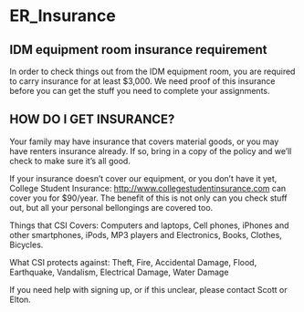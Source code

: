# ER_Insurance

## IDM equipment room insurance requirement

In order to check things out from the IDM equipment room, you are required to carry insurance for at least $3,000. We need proof of this insurance before you can get the stuff you need to complete your assignments.

## HOW DO I GET INSURANCE?
Your family may have insurance that covers material goods, or you may have renters insurance already. If so, bring in a copy of the policy and we’ll check to make sure it’s all good. 

If your insurance doesn’t cover our equipment, or you don’t have it yet, College Student Insurance: http://www.collegestudentinsurance.com can cover you for $90/year. The benefit of this is not only can you check stuff out, but all your personal bellongings are covered too.

Things that CSI Covers:  Computers and laptops, Cell phones, iPhones and other smartphones, iPods, MP3 players and Electronics, Books, Clothes, Bicycles. 

What CSI protects against: Theft, Fire, Accidental Damage, Flood, Earthquake, Vandalism, Electrical Damage, Water Damage

If you need help with signing up, or if this unclear, please contact Scott or Elton.
